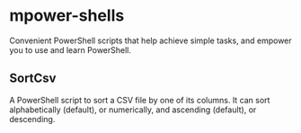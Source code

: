 # mpower-shells
Convenient PowerShell scripts that help achieve simple tasks, and empower you to use and learn PowerShell.

## SortCsv
A PowerShell script to sort a CSV file by one of its columns. It can sort alphabetically (default), or numerically, and ascending (default), or descending.
